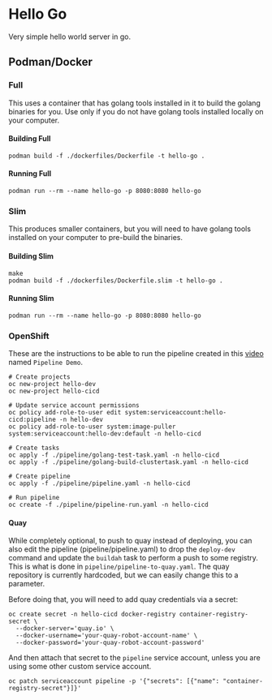 # Hello Go
Very simple hello world server in go.

## Podman/Docker

### Full

This uses a container that has golang tools installed in it to build the golang
binaries for you.  Use only if you do not have golang tools installed locally
on your computer.

#### Building Full

```shell
podman build -f ./dockerfiles/Dockerfile -t hello-go .
```

#### Running Full

```shell
podman run --rm --name hello-go -p 8080:8080 hello-go
```

### Slim

This produces smaller containers, but you will need to have golang tools
installed on your computer to pre-build the binaries.

#### Building Slim

```shell
make
podman build -f ./dockerfiles/Dockerfile.slim -t hello-go .
```

#### Running Slim

```shell
podman run --rm --name hello-go -p 8080:8080 hello-go
```

### OpenShift

These are the instructions to be able to run the pipeline created in this
[video](https://people.redhat.com/~jkeam/#/pipelines) named `Pipeline Demo`.

```shell
# Create projects
oc new-project hello-dev
oc new-project hello-cicd

# Update service account permissions
oc policy add-role-to-user edit system:serviceaccount:hello-cicd:pipeline -n hello-dev
oc policy add-role-to-user system:image-puller system:serviceaccount:hello-dev:default -n hello-cicd

# Create tasks
oc apply -f ./pipeline/golang-test-task.yaml -n hello-cicd
oc apply -f ./pipeline/golang-build-clustertask.yaml -n hello-cicd

# Create pipeline
oc apply -f ./pipeline/pipeline.yaml -n hello-cicd

# Run pipeline
oc create -f ./pipeline/pipeline-run.yaml -n hello-cicd
```

#### Quay

While completely optional, to push to quay instead of deploying, you can also edit the pipeline
(pipeline/pipeline.yaml) to drop the `deploy-dev` command and update the `buildah`
task to perform a push to some registry.  This is what is done in
`pipeline/pipeline-to-quay.yaml`.  The quay repository is currently hardcoded,
but we can easily change this to a parameter.

Before doing that, you will need to add quay credentials via a secret:

```shell
oc create secret -n hello-cicd docker-registry container-registry-secret \
  --docker-server='quay.io' \
  --docker-username='your-quay-robot-account-name' \
  --docker-password='your-quay-robot-account-password'
```

And then attach that secret to the `pipeline` service account, unless you are
using some other custom service account.

```shell
oc patch serviceaccount pipeline -p '{"secrets": [{"name": "container-registry-secret"}]}'
```
